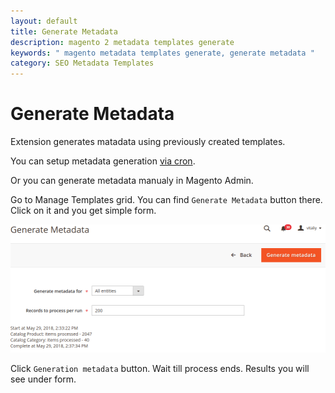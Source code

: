 ```yaml
---
layout: default
title: Generate Metadata
description: magento 2 metadata templates generate
keywords: " magento metadata templates generate, generate metadata "
category: SEO Metadata Templates
---
```


# Generate Metadata

Extension generates matadata using previously created templates.

You can setup metadata generation [via cron](../configuration/#cron-settings).

Or you can generate metadata manualy in Magento Admin.

Go to Manage Templates grid. You can find `Generate Metadata` button there.
Click on it and you get simple form.

![Generate Metadata](/images/m2/seo-templates/backend/generate-metadata.png)

Click `Generation metadata` button. Wait till process ends. Results you will
see under form.
